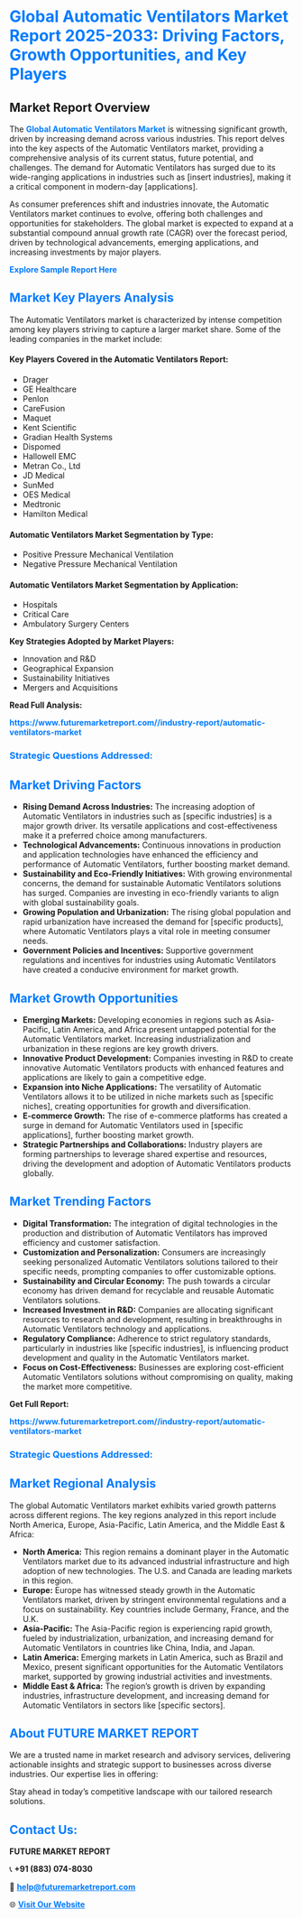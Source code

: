 <h1 style="color: #007BFF;">Global Automatic Ventilators Market Report 2025-2033: Driving Factors, Growth Opportunities, and Key Players</h1>

<section id="overview">
<h2>Market Report Overview</h2>
<p>The <a href="https://www.futuremarketreport.com//industry-report/automatic-ventilators-market" style="color: #007BFF; text-decoration: none;"><strong>Global Automatic Ventilators Market</strong></a> is witnessing significant growth, driven by increasing demand across various industries. This report delves into the key aspects of the Automatic Ventilators market, providing a comprehensive analysis of its current status, future potential, and challenges. The demand for Automatic Ventilators has surged due to its wide-ranging applications in industries such as [insert industries], making it a critical component in modern-day [applications].</p>
<p>As consumer preferences shift and industries innovate, the Automatic Ventilators market continues to evolve, offering both challenges and opportunities for stakeholders. The global market is expected to expand at a substantial compound annual growth rate (CAGR) over the forecast period, driven by technological advancements, emerging applications, and increasing investments by major players.</p>
</section>

<section id="overview">
<p><a href="https://www.futuremarketreport.com//request-sample/reportId=58334" style="color: #007BFF; text-decoration: none;"><strong>Explore Sample Report Here</strong></a></p>
</section>

<section id="key-players">
<h2 style="color: #007BFF;">Market Key Players Analysis</h2>
<p>The Automatic Ventilators market is characterized by intense competition among key players striving to capture a larger market share. Some of the leading companies in the market include:</p>
<h4>Key Players Covered in the Automatic Ventilators Report:</h4>
<ul><li>Drager</li><li>GE Healthcare</li><li>Penlon</li><li>CareFusion</li><li>Maquet</li><li>Kent Scientific</li><li>Gradian Health Systems</li><li>Dispomed</li><li>Hallowell EMC</li><li>Metran Co., Ltd</li><li>JD Medical</li><li>SunMed</li><li>OES Medical</li><li>Medtronic</li><li>Hamilton Medical</li></ul>
<h4>Automatic Ventilators Market Segmentation by Type:</h4>
<ul><li>Positive Pressure Mechanical Ventilation</li><li>Negative Pressure Mechanical Ventilation</li></ul>

<h4>Automatic Ventilators Market Segmentation by Application:</h4>
<ul><li>Hospitals</li><li>Critical Care</li><li>Ambulatory Surgery Centers</li></ul>
<p><strong>Key Strategies Adopted by Market Players:</strong></p>
<ul>
<li>Innovation and R&D</li>
<li>Geographical Expansion</li>
<li>Sustainability Initiatives</li>
<li>Mergers and Acquisitions</li>
</ul>
</section>

<section>
<p><strong>Read Full Analysis: </strong></p><a href="https://www.futuremarketreport.com//industry-report/automatic-ventilators-market" style="color: #007BFF; text-decoration: none;"><strong>https://www.futuremarketreport.com//industry-report/automatic-ventilators-market</strong></a>
<h3 style="color: #007BFF;">Strategic Questions Addressed:</h3>
</section>

<section id="driving-factors">
<h2 style="color: #007BFF;">Market Driving Factors</h2>
<ul>
<li><strong>Rising Demand Across Industries:</strong> The increasing adoption of Automatic Ventilators in industries such as [specific industries] is a major growth driver. Its versatile applications and cost-effectiveness make it a preferred choice among manufacturers.</li>
<li><strong>Technological Advancements:</strong> Continuous innovations in production and application technologies have enhanced the efficiency and performance of Automatic Ventilators, further boosting market demand.</li>
<li><strong>Sustainability and Eco-Friendly Initiatives:</strong> With growing environmental concerns, the demand for sustainable Automatic Ventilators solutions has surged. Companies are investing in eco-friendly variants to align with global sustainability goals.</li>
<li><strong>Growing Population and Urbanization:</strong> The rising global population and rapid urbanization have increased the demand for [specific products], where Automatic Ventilators plays a vital role in meeting consumer needs.</li>
<li><strong>Government Policies and Incentives:</strong> Supportive government regulations and incentives for industries using Automatic Ventilators have created a conducive environment for market growth.</li>
</ul>
</section>

<section id="growth-opportunities">
<h2 style="color: #007BFF;">Market Growth Opportunities</h2>
<ul>
<li><strong>Emerging Markets:</strong> Developing economies in regions such as Asia-Pacific, Latin America, and Africa present untapped potential for the Automatic Ventilators market. Increasing industrialization and urbanization in these regions are key growth drivers.</li>
<li><strong>Innovative Product Development:</strong> Companies investing in R&D to create innovative Automatic Ventilators products with enhanced features and applications are likely to gain a competitive edge.</li>
<li><strong>Expansion into Niche Applications:</strong> The versatility of Automatic Ventilators allows it to be utilized in niche markets such as [specific niches], creating opportunities for growth and diversification.</li>
<li><strong>E-commerce Growth:</strong> The rise of e-commerce platforms has created a surge in demand for Automatic Ventilators used in [specific applications], further boosting market growth.</li>
<li><strong>Strategic Partnerships and Collaborations:</strong> Industry players are forming partnerships to leverage shared expertise and resources, driving the development and adoption of Automatic Ventilators products globally.</li>
</ul>
</section>

<section id="trending-factors">
<h2 style="color: #007BFF;">Market Trending Factors</h2>
<ul>
<li><strong>Digital Transformation:</strong> The integration of digital technologies in the production and distribution of Automatic Ventilators has improved efficiency and customer satisfaction.</li>
<li><strong>Customization and Personalization:</strong> Consumers are increasingly seeking personalized Automatic Ventilators solutions tailored to their specific needs, prompting companies to offer customizable options.</li>
<li><strong>Sustainability and Circular Economy:</strong> The push towards a circular economy has driven demand for recyclable and reusable Automatic Ventilators solutions.</li>
<li><strong>Increased Investment in R&D:</strong> Companies are allocating significant resources to research and development, resulting in breakthroughs in Automatic Ventilators technology and applications.</li>
<li><strong>Regulatory Compliance:</strong> Adherence to strict regulatory standards, particularly in industries like [specific industries], is influencing product development and quality in the Automatic Ventilators market.</li>
<li><strong>Focus on Cost-Effectiveness:</strong> Businesses are exploring cost-efficient Automatic Ventilators solutions without compromising on quality, making the market more competitive.</li>
</ul>
</section>

<section>
<p><strong>Get Full Report: </strong></p><a href="https://www.futuremarketreport.com//industry-report/automatic-ventilators-market" style="color: #007BFF; text-decoration: none;"><strong>https://www.futuremarketreport.com//industry-report/automatic-ventilators-market</strong></a>
<h3 style="color: #007BFF;">Strategic Questions Addressed:</h3>
</section>


<section id="regional-analysis">
<h2 style="color: #007BFF;">Market Regional Analysis</h2>
<p>The global Automatic Ventilators market exhibits varied growth patterns across different regions. The key regions analyzed in this report include North America, Europe, Asia-Pacific, Latin America, and the Middle East & Africa:</p>
<ul>
<li><strong>North America:</strong> This region remains a dominant player in the Automatic Ventilators market due to its advanced industrial infrastructure and high adoption of new technologies. The U.S. and Canada are leading markets in this region.</li>
<li><strong>Europe:</strong> Europe has witnessed steady growth in the Automatic Ventilators market, driven by stringent environmental regulations and a focus on sustainability. Key countries include Germany, France, and the U.K.</li>
<li><strong>Asia-Pacific:</strong> The Asia-Pacific region is experiencing rapid growth, fueled by industrialization, urbanization, and increasing demand for Automatic Ventilators in countries like China, India, and Japan.</li>
<li><strong>Latin America:</strong> Emerging markets in Latin America, such as Brazil and Mexico, present significant opportunities for the Automatic Ventilators market, supported by growing industrial activities and investments.</li>
<li><strong>Middle East & Africa:</strong> The region’s growth is driven by expanding industries, infrastructure development, and increasing demand for Automatic Ventilators in sectors like [specific sectors].</li>
</ul>
</section>

<footer>
<h2 style="color: #007BFF;">About FUTURE MARKET REPORT</h2>
<p>We are a trusted name in market research and advisory services, delivering actionable insights and strategic support to businesses across diverse industries. Our expertise lies in offering:</p>

<p>Stay ahead in today’s competitive landscape with our tailored research solutions.</p>

<h2 style="color: #007BFF;">Contact Us:</h2>
<p><strong>FUTURE MARKET REPORT</strong></p>
<p>📞 <strong>+91 (883) 074-8030</strong></p>
<p>📧 <strong><a href="mailto:help@futuremarketreport.com" style="color: #007BFF;">help@futuremarketreport.com</a></strong></p>
<p>🌐 <strong><a href="https://www.futuremarketreport.com/" style="color: #007BFF;">Visit Our Website</a></strong></p>
</footer>